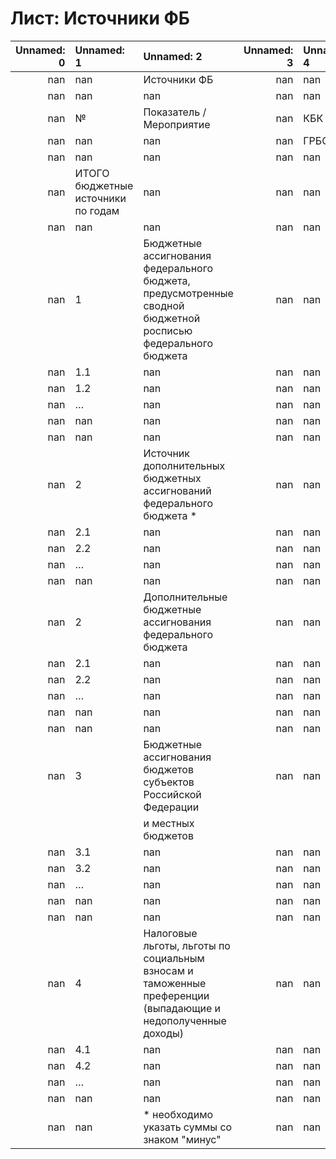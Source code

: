 # Лист: Источники ФБ

|   Unnamed: 0 | Unnamed: 1                         | Unnamed: 2                                                                                                   |   Unnamed: 3 | Unnamed: 4   | Unnamed: 5   | Unnamed: 6   | Unnamed: 7   | Unnamed: 8   | Unnamed: 9   | Unnamed: 10   | Unnamed: 11   |   Unnamed: 12 | Unnamed: 13   |   Unnamed: 14 |   Unnamed: 15 |   Unnamed: 16 |   Unnamed: 17 | Unnamed: 18   |   Unnamed: 19 | Unnamed: 20   |
|-------------:|:-----------------------------------|:-------------------------------------------------------------------------------------------------------------|-------------:|:-------------|:-------------|:-------------|:-------------|:-------------|:-------------|:--------------|:--------------|--------------:|:--------------|--------------:|--------------:|--------------:|--------------:|:--------------|--------------:|:--------------|
|          nan | nan                                | Источники ФБ                                                                                                 |          nan | nan          | nan          | nan          | nan          | nan          | nan          | nan           | nan           |           nan | nan           |           nan |           nan |           nan |           nan | nan           |           nan | nan           |
|          nan | nan                                | nan                                                                                                          |          nan | nan          | nan          | nan          | nan          | nan          | nan          | nan           | nan           |           nan | nan           |           nan |           nan |           nan |           nan | nan           |           nan | nan           |
|          nan | №                                  | Показатель / Мероприятие                                                                                     |          nan | КБК          | nan          | nan          | nan          | nan          | nan          | nan           | nan           |           nan | Ед. изм       |           nan |          2022 |          2023 |          2024 | 20**          |           nan | ИТОГО         |
|          nan | nan                                | nan                                                                                                          |          nan | ГРБС         | Раздел       | Подраздел    | ГП           | ПП           | ОМ           | НР            | ВР            |           nan | nan           |           nan |           nan |           nan |           nan | nan           |           nan | nan           |
|          nan | nan                                | nan                                                                                                          |          nan | nan          | nan          | nan          | nan          | nan          | nan          | nan           | nan           |           nan | nan           |           nan |           nan |           nan |           nan | nan           |           nan | nan           |
|          nan | ИТОГО бюджетные источники по годам | nan                                                                                                          |          nan | nan          | nan          | nan          | nan          | nan          | nan          | nan           | nan           |           nan | тыс. руб      |           nan |             0 |             0 |             0 | nan           |           nan | 0             |
|          nan | nan                                | nan                                                                                                          |          nan | nan          | nan          | nan          | nan          | nan          | nan          | nan           | nan           |           nan | nan           |           nan |           nan |           nan |           nan | nan           |           nan | nan           |
|          nan | 1                                  | Бюджетные ассигнования федерального бюджета, предусмотренные сводной бюджетной росписью федерального бюджета |          nan | nan          | nan          | nan          | nan          | nan          | nan          | nan           | nan           |           nan | тыс. руб      |           nan |             0 |             0 |             0 | nan           |           nan | 0             |
|          nan | 1.1                                | nan                                                                                                          |          nan | nan          | nan          | nan          | nan          | nan          | nan          | nan           | nan           |           nan | тыс. руб      |           nan |           nan |           nan |           nan | nan           |           nan | 0             |
|          nan | 1.2                                | nan                                                                                                          |          nan | nan          | nan          | nan          | nan          | nan          | nan          | nan           | nan           |           nan | тыс. руб      |           nan |           nan |           nan |           nan | nan           |           nan | 0             |
|          nan | …                                  | nan                                                                                                          |          nan | nan          | nan          | nan          | nan          | nan          | nan          | nan           | nan           |           nan | тыс. руб      |           nan |           nan |           nan |           nan | nan           |           nan | 0             |
|          nan | nan                                | nan                                                                                                          |          nan | nan          | nan          | nan          | nan          | nan          | nan          | nan           | nan           |           nan | nan           |           nan |           nan |           nan |           nan | nan           |           nan | nan           |
|          nan | nan                                | nan                                                                                                          |          nan | nan          | nan          | nan          | nan          | nan          | nan          | nan           | nan           |           nan | nan           |           nan |           nan |           nan |           nan | nan           |           nan | nan           |
|          nan | 2                                  | Источник дополнительных бюджетных ассигнований федерального бюджета *                                        |          nan | nan          | nan          | nan          | nan          | nan          | nan          | nan           | nan           |           nan | тыс. руб      |           nan |             0 |             0 |             0 | nan           |           nan | 0             |
|          nan | 2.1                                | nan                                                                                                          |          nan | nan          | nan          | nan          | nan          | nan          | nan          | nan           | nan           |           nan | тыс. руб      |           nan |           nan |           nan |           nan | nan           |           nan | 0             |
|          nan | 2.2                                | nan                                                                                                          |          nan | nan          | nan          | nan          | nan          | nan          | nan          | nan           | nan           |           nan | тыс. руб      |           nan |           nan |           nan |           nan | nan           |           nan | 0             |
|          nan | …                                  | nan                                                                                                          |          nan | nan          | nan          | nan          | nan          | nan          | nan          | nan           | nan           |           nan | тыс. руб      |           nan |           nan |           nan |           nan | nan           |           nan | 0             |
|          nan | nan                                | nan                                                                                                          |          nan | nan          | nan          | nan          | nan          | nan          | nan          | nan           | nan           |           nan | nan           |           nan |           nan |           nan |           nan | nan           |           nan | nan           |
|          nan | 2                                  | Дополнительные бюджетные ассигнования федерального бюджета                                                   |          nan | nan          | nan          | nan          | nan          | nan          | nan          | nan           | nan           |           nan | тыс. руб      |           nan |             0 |             0 |             0 | nan           |           nan | 0             |
|          nan | 2.1                                | nan                                                                                                          |          nan | nan          | nan          | nan          | nan          | nan          | nan          | nan           | nan           |           nan | тыс. руб      |           nan |             0 |             0 |             0 | nan           |           nan | 0             |
|          nan | 2.2                                | nan                                                                                                          |          nan | nan          | nan          | nan          | nan          | nan          | nan          | nan           | nan           |           nan | тыс. руб      |           nan |             0 |             0 |             0 | nan           |           nan | 0             |
|          nan | …                                  | nan                                                                                                          |          nan | nan          | nan          | nan          | nan          | nan          | nan          | nan           | nan           |           nan | тыс. руб      |           nan |             0 |             0 |             0 | nan           |           nan | 0             |
|          nan | nan                                | nan                                                                                                          |          nan | nan          | nan          | nan          | nan          | nan          | nan          | nan           | nan           |           nan | nan           |           nan |           nan |           nan |           nan | nan           |           nan | nan           |
|          nan | nan                                | nan                                                                                                          |          nan | nan          | nan          | nan          | nan          | nan          | nan          | nan           | nan           |           nan | nan           |           nan |           nan |           nan |           nan | nan           |           nan | nan           |
|          nan | 3                                  | Бюджетные ассигнования бюджетов субъектов Российской Федерации                                               |          nan | nan          | nan          | nan          | nan          | nan          | nan          | nan           | nan           |           nan | тыс. руб      |           nan |             0 |             0 |             0 | nan           |           nan | 0             |
|              |                                    | и местных бюджетов                                                                                           |              |              |              |              |              |              |              |               |               |               |               |               |               |               |               |               |               |               |
|          nan | 3.1                                | nan                                                                                                          |          nan | nan          | nan          | nan          | nan          | nan          | nan          | nan           | nan           |           nan | тыс. руб      |           nan |           nan |           nan |           nan | nan           |           nan | 0             |
|          nan | 3.2                                | nan                                                                                                          |          nan | nan          | nan          | nan          | nan          | nan          | nan          | nan           | nan           |           nan | тыс. руб      |           nan |           nan |           nan |           nan | nan           |           nan | 0             |
|          nan | …                                  | nan                                                                                                          |          nan | nan          | nan          | nan          | nan          | nan          | nan          | nan           | nan           |           nan | тыс. руб      |           nan |           nan |           nan |           nan | nan           |           nan | 0             |
|          nan | nan                                | nan                                                                                                          |          nan | nan          | nan          | nan          | nan          | nan          | nan          | nan           | nan           |           nan | nan           |           nan |           nan |           nan |           nan | nan           |           nan | nan           |
|          nan | nan                                | nan                                                                                                          |          nan | nan          | nan          | nan          | nan          | nan          | nan          | nan           | nan           |           nan | nan           |           nan |           nan |           nan |           nan | nan           |           nan | nan           |
|          nan | 4                                  | Налоговые льготы, льготы по социальным взносам и таможенные преференции (выпадающие и недополученные доходы) |          nan | nan          | nan          | nan          | nan          | nan          | nan          | nan           | nan           |           nan | тыс. руб      |           nan |             0 |             0 |             0 | nan           |           nan | 0             |
|          nan | 4.1                                | nan                                                                                                          |          nan | nan          | nan          | nan          | nan          | nan          | nan          | nan           | nan           |           nan | тыс. руб      |           nan |           nan |           nan |           nan | nan           |           nan | 0             |
|          nan | 4.2                                | nan                                                                                                          |          nan | nan          | nan          | nan          | nan          | nan          | nan          | nan           | nan           |           nan | тыс. руб      |           nan |           nan |           nan |           nan | nan           |           nan | 0             |
|          nan | …                                  | nan                                                                                                          |          nan | nan          | nan          | nan          | nan          | nan          | nan          | nan           | nan           |           nan | тыс. руб      |           nan |           nan |           nan |           nan | nan           |           nan | 0             |
|          nan | nan                                | nan                                                                                                          |          nan | nan          | nan          | nan          | nan          | nan          | nan          | nan           | nan           |           nan | nan           |           nan |           nan |           nan |           nan | nan           |           nan | nan           |
|          nan | nan                                | * необходимо указать суммы со знаком "минус"                                                                 |          nan | nan          | nan          | nan          | nan          | nan          | nan          | nan           | nan           |           nan | nan           |           nan |           nan |           nan |           nan | nan           |           nan | nan           |